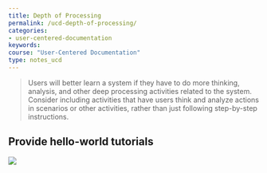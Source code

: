 ```yaml
---
title: Depth of Processing
permalink: /ucd-depth-of-processing/
categories:
- user-centered-documentation
keywords:
course: "User-Centered Documentation"
type: notes_ucd
---
```


> Users will better learn a system if they have to do more thinking, analysis, and other deep processing activities related to the system. Consider including activities that have users think and analyze actions in scenarios or other activities, rather than just following step-by-step instructions.

## Provide hello-world tutorials

<a href="http://www.docker.com/tryit/"><img src="/user_centered_doc/media/rasters/docker.png"/></a>

